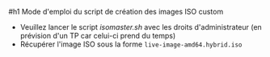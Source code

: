 #h1 Mode d'emploi du script de création des images ISO custom

- Veuillez lancer le script *isomaster.sh* avec les droits d'administrateur (en prévision d'un TP car celui-ci prend du temps)
- Récupérer l'image ISO sous la forme `live-image-amd64.hybrid.iso`
